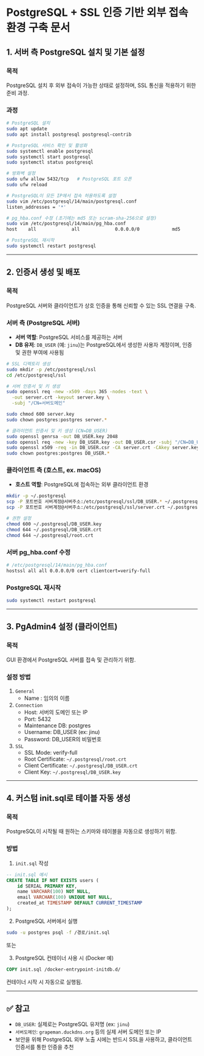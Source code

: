# PostgreSQL + SSL 인증 기반 외부 접속 환경 구축 문서

## 1. 서버 측 PostgreSQL 설치 및 기본 설정

### 목적
PostgreSQL 설치 후 외부 접속이 가능한 상태로 설정하며, SSL 통신을 적용하기 위한 준비 과정.

### 과정
```bash
# PostgreSQL 설치
sudo apt update
sudo apt install postgresql postgresql-contrib

# PostgreSQL 서비스 확인 및 활성화
sudo systemctl enable postgresql
sudo systemctl start postgresql
sudo systemctl status postgresql

# 방화벽 설정
sudo ufw allow 5432/tcp   # PostgreSQL 포트 오픈
sudo ufw reload

# PostgreSQL이 모든 IP에서 접속 허용하도록 설정
sudo vim /etc/postgresql/14/main/postgresql.conf
listen_addresses = '*'

# pg_hba.conf 수정 (초기에는 md5 또는 scram-sha-256으로 설정)
sudo vim /etc/postgresql/14/main/pg_hba.conf
host    all             all             0.0.0.0/0            md5

# PostgreSQL 재시작
sudo systemctl restart postgresql
```

---

## 2. 인증서 생성 및 배포

### 목적
PostgreSQL 서버와 클라이언트가 상호 인증을 통해 신뢰할 수 있는 SSL 연결을 구축.

### 서버 측 (PostgreSQL 서버)
- **서버 역할**: PostgreSQL 서비스를 제공하는 서버
- **DB 유저**: `DB_USER` (예: `jinu`)는 PostgreSQL에서 생성한 사용자 계정이며, 인증 및 권한 부여에 사용됨

```bash
# SSL 디렉토리 생성
sudo mkdir -p /etc/postgresql/ssl
cd /etc/postgresql/ssl

# 서버 인증서 및 키 생성
sudo openssl req -new -x509 -days 365 -nodes -text \
  -out server.crt -keyout server.key \
  -subj "/CN=서버도메인"

sudo chmod 600 server.key
sudo chown postgres:postgres server.*

# 클라이언트 인증서 및 키 생성 (CN=DB_USER)
sudo openssl genrsa -out DB_USER.key 2048
sudo openssl req -new -key DB_USER.key -out DB_USER.csr -subj "/CN=DB_USER"
sudo openssl x509 -req -in DB_USER.csr -CA server.crt -CAkey server.key -CAcreateserial -out DB_USER.crt -days 365 -sha256
sudo chown postgres:postgres DB_USER.*
```

### 클라이언트 측 (호스트, ex. macOS)
- **호스트 역할**: PostgreSQL에 접속하는 외부 클라이언트 환경

```bash
mkdir -p ~/.postgresql
scp -P 포트번호 서버계정@서버주소:/etc/postgresql/ssl/DB_USER.* ~/.postgresql/
scp -P 포트번호 서버계정@서버주소:/etc/postgresql/ssl/server.crt ~/.postgresql/root.crt

# 권한 설정
chmod 600 ~/.postgresql/DB_USER.key
chmod 644 ~/.postgresql/DB_USER.crt
chmod 644 ~/.postgresql/root.crt
```

### 서버 pg_hba.conf 수정
```bash
# /etc/postgresql/14/main/pg_hba.conf
hostssl all all 0.0.0.0/0 cert clientcert=verify-full
```

### PostgreSQL 재시작
```bash
sudo systemctl restart postgresql
```

---

## 3. PgAdmin4 설정 (클라이언트)

### 목적
GUI 환경에서 PostgreSQL 서버를 접속 및 관리하기 위함.

### 설정 방법
1. `General`
   - Name : 임의의 이름
2. `Connection`
   - Host: 서버의 도메인 또는 IP
   - Port: 5432
   - Maintenance DB: postgres
   - Username: DB_USER (ex: jinu)
   - Password: DB_USER의 비밀번호
3. `SSL`
   - SSL Mode: verify-full
   - Root Certificate: `~/.postgresql/root.crt`
   - Client Certificate: `~/.postgresql/DB_USER.crt`
   - Client Key: `~/.postgresql/DB_USER.key`

---

## 4. 커스텀 init.sql로 테이블 자동 생성

### 목적
PostgreSQL이 시작될 때 원하는 스키마와 테이블을 자동으로 생성하기 위함.

### 방법

1. `init.sql` 작성
```sql
-- init.sql 예시
CREATE TABLE IF NOT EXISTS users (
    id SERIAL PRIMARY KEY,
    name VARCHAR(100) NOT NULL,
    email VARCHAR(100) UNIQUE NOT NULL,
    created_at TIMESTAMP DEFAULT CURRENT_TIMESTAMP
);
```

2. PostgreSQL 서버에서 실행
```bash
sudo -u postgres psql -f /경로/init.sql
```

또는

3. PostgreSQL 컨테이너 사용 시 (Docker 예)
```dockerfile
COPY init.sql /docker-entrypoint-initdb.d/
```
컨테이너 시작 시 자동으로 실행됨.

---

## ✅ 참고
- `DB_USER`: 실제로는 PostgreSQL 유저명 (ex: `jinu`)
- `서버도메인`: `grapeman.duckdns.org` 등의 실제 서버 도메인 또는 IP
- 보안을 위해 PostgreSQL 외부 노출 시에는 반드시 SSL을 사용하고, 클라이언트 인증서를 통한 인증을 추천

